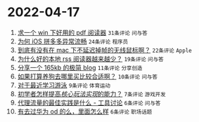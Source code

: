 # 2022-04-17

1. [求一个 win 下好用的 pdf 阅读器](https://www.v2ex.com/t/847433) `31条评论` `问与答`
1. [为何 iOS 拼多多异常流畅](https://www.v2ex.com/t/847440) `24条评论` `程序员`
1. [到底有没有在 mac 下不延迟掉帧的无线鼠标啊？](https://www.v2ex.com/t/847445) `22条评论` `Apple`
1. [为什么好的本地 rss 阅读器越来越少？](https://www.v2ex.com/t/847435) `19条评论` `问与答`
1. [分享一个 165kb 的极简 blog](https://www.v2ex.com/t/847442) `11条评论` `分享创造`
1. [如果打算养狗去哪里买比较合适啊？](https://www.v2ex.com/t/847432) `10条评论` `问与答`
1. [对于最近学习游泳](https://www.v2ex.com/t/847439) `9条评论` `体育运动`
1. [初学者怎样提高*核心玩法实现*的能力？](https://www.v2ex.com/t/847454) `7条评论` `游戏开发`
1. [代理流量的最佳实践是什么 - 工具讨论](https://www.v2ex.com/t/847446) `6条评论` `问与答`
1. [有去过华为 od 的么，里面怎么样](https://www.v2ex.com/t/847441) `6条评论` `职场话题`

